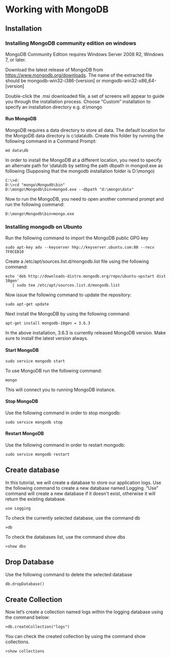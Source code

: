 # Working with MongoDB

## Installation

### Installing MongoDB community edition on windows

MongoDB Community Edition requires Windows Server 2008 R2, Windows 7, or later. 

Download the latest release of MongoDB from https://www.mongodb.org/downloads. The name of the extracted file should be mongodb-win32-i386-[version] or mongodb-win32-x86_64-[version]

Double-click the .msi downloaded file, a set of screens will appear to guide you through the installation process. Choose “Custom” installation to specify an installation directory e.g. d:\mongo
#### Run MongoDB

MongoDB requires a data directory to store all data. The default location for the MongoDB data directory is c:\data\db. Create this folder by running the following command in a Command Prompt:

```
md data\db
```
In order to install the MongoDB at a different location, you need to specify an alternate path for \data\db by setting the path dbpath in mongod.exe as following (Supposing that the mongodb installation folder is D:\mongo)

```
C:\>d:
D:\>cd "mongo\Mongodb\bin"
D:\mongo\Mongodb\bin>mongod.exe --dbpath "d:\mongo\data"
```
Now to run the MongoDB, you need to open another command prompt and run the following command:

```
D:\mongo\Mongodb\bin>mongo.exe
```

### Installing mongodb on Ubunto

Run the following command to import the MongoDB public GPG key
```
sudo apt-key adv --keyserver hkp://keyserver.ubuntu.com:80 --recv 7F0CEB10
```
Create a /etc/apt/sources.list.d/mongodb.list file using the following command:
```
echo 'deb http://downloads-distro.mongodb.org/repo/ubuntu-upstart dist 10gen' 
   | sudo tee /etc/apt/sources.list.d/mongodb.list
```
Now issue the following command to update the repository:
```
sudo apt-get update
```
Next install the MongoDB by using the following command:
```
apt-get install mongodb-10gen = 3.6.3
```
In the above installation, 3.6.3 is currently released MongoDB version. Make sure to install the latest version always. 

#### Start MongoDB

```
sudo service mongodb start
```
To use MongoDB run the following command:
```
mongo
```
This will connect you to running MongoDB instance.


#### Stop MongoDB
Use the following command in order to stop mongodb:
```
sudo service mongodb stop
```

#### Restart MongoDB
Use the following command in order to restart mongodb:
```
sudo service mongodb restart
```
## Create database

In this tutorial, we will create a database to store our application logs.
Use the following command to create a new database named Logging. “Use” command will create a new database if it doesn't exist, otherwise it will return the existing database.
```
use Logging
```
To check the currently selected database, use the command db
```
>db
```
To check the databases list, use the command show dbs
```
>show dbs
```
## Drop Database

Use the following command to delete the selected database 
```
db.dropDatabase()
```
## Create Collection

Now let’s create a collection named logs within the logging database using the command below:
```
>db.createCollection("logs")
```
You can check the created collection by using the command show collections.
```
>show collections
```

